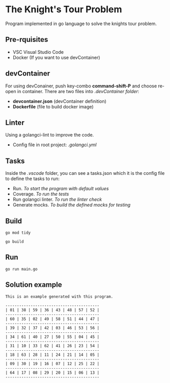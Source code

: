 # The Knight's Tour Problem

Program implemented in go language to solve the knights tour problem.

## Pre-rquisites

* VSC Visual Studio Code
* Docker (If you want to use devContainer)

## devContainer

For using devConainer, push key-combo **command-shift-P** and choose re-open in container. 
There are two files into *.devContainer folder*:
* **devcontainer.json** (devContainer definition)
* **Dockerfile** (file to build docker image)

## Linter

Using a golangci-lint to improve the code.
 * Config file in root project: _.golangci.yml_

## Tasks

Inside the _.vscode_ folder, you can see a tasks.json which it is the config file to define the tasks to run:
* Run. _To start the program with default values_
* Coverage. _To run the tests_
* Run golangci linter. _To run the linter check_
* Generate mocks. _To build the defined mocks for testing_

## Build

```
go mod tidy

go build
```

## Run

```
go run main.go
```

## Solution example

```
This is an example generated with this program.

-----------------------------------------
| 01 | 38 | 59 | 36 | 43 | 48 | 57 | 52 | 
-----------------------------------------
| 60 | 35 | 02 | 49 | 58 | 51 | 44 | 47 | 
-----------------------------------------
| 39 | 32 | 37 | 42 | 03 | 46 | 53 | 56 | 
-----------------------------------------
| 34 | 61 | 40 | 27 | 50 | 55 | 04 | 45 | 
-----------------------------------------
| 31 | 10 | 33 | 62 | 41 | 26 | 23 | 54 | 
-----------------------------------------
| 18 | 63 | 28 | 11 | 24 | 21 | 14 | 05 | 
-----------------------------------------
| 09 | 30 | 19 | 16 | 07 | 12 | 25 | 22 | 
-----------------------------------------
| 64 | 17 | 08 | 29 | 20 | 15 | 06 | 13 | 
-----------------------------------------

```
